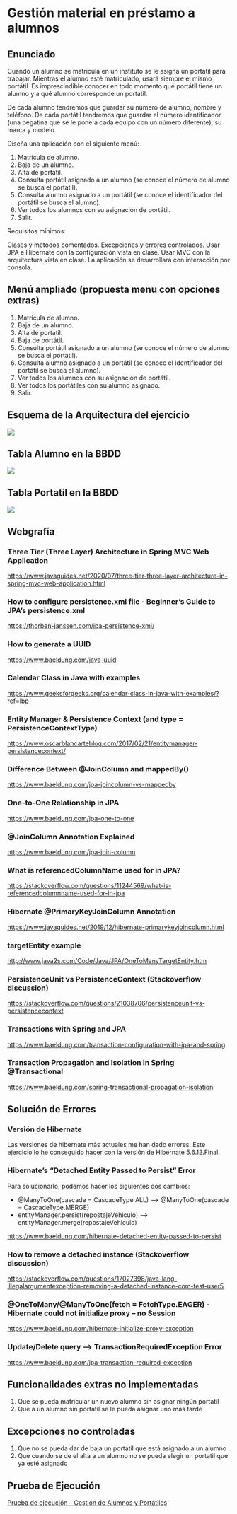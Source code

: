 # Gestión material en préstamo a alumnos



## Enunciado

Cuando un alumno se matricula en un instituto se le asigna un portátil para trabajar. Mientras el alumno esté matriculado, usará siempre el mismo portátil. 
Es imprescindible conocer en todo momento qué portátil tiene un alumno y a qué alumno corresponde un portátil.

De cada alumno tendremos que guardar su número de alumno, nombre y teléfono. De cada portátil tendremos que guardar el número identificador (una pegatina que se le pone a cada equipo con un número diferente), su marca y modelo.

Diseña una aplicación con el siguiente menú:

1. Matrícula de alumno. 
2. Baja de un alumno.
3. Alta de portátil.
4. Consulta portátil asignado a un alumno (se conoce el número de alumno se busca el portátil).
5. Consulta alumno asignado a un portátil (se conoce el identificador del portátil se busca el alumno).
6. Ver todos los alumnos con su asignación de portátil.
0. Salir.

Requisitos mínimos:

Clases y métodos comentados. 
Excepciones y errores controlados.
Usar JPA e Hibernate con la configuración vista en clase.
Usar MVC con la arquitectura vista en clase.
La aplicación se desarrollará con interacción por consola.

## Menú ampliado (propuesta menu con opciones extras)

1. Matrícula de alumno. 
2. Baja de un alumno.
3. Alta de portatil.
4. Baja de portátil.
5. Consulta portátil asignado a un alumno (se conoce el número de alumno se busca el portátil).
6. Consulta alumno asignado a un portátil (se conoce el identificador del portátil se busca el alumno).
7. Ver todos los alumnos con su asignación de portátil.
8. Ver todos los portátiles con su alumno asignado.
0. Salir.

## Esquema de la Arquitectura del ejercicio

![](./img/Esquema-Arquitectura-GestionGasolinera.jpg)

## Tabla Alumno en la BBDD

![](./img/tabla-alumno.png)

## Tabla Portatil en la BBDD

![](./img/tabla-portatil.png)

## Webgrafía

### Three Tier (Three Layer) Architecture in Spring MVC Web Application

https://www.javaguides.net/2020/07/three-tier-three-layer-architecture-in-spring-mvc-web-application.html

### How to configure persistence.xml file - Beginner’s Guide to JPA’s persistence.xml

https://thorben-janssen.com/jpa-persistence-xml/

### How to generate a UUID

https://www.baeldung.com/java-uuid

### Calendar Class in Java with examples

https://www.geeksforgeeks.org/calendar-class-in-java-with-examples/?ref=lbp

### Entity Manager & Persistence Context (and type = PersistenceContextType)

https://www.oscarblancarteblog.com/2017/02/21/entitymanager-persistencecontext/

### Difference Between @JoinColumn and mappedBy()

https://www.baeldung.com/jpa-joincolumn-vs-mappedby

### One-to-One Relationship in JPA

https://www.baeldung.com/jpa-one-to-one

### @JoinColumn Annotation Explained 

https://www.baeldung.com/jpa-join-column

### What is referencedColumnName used for in JPA? 

https://stackoverflow.com/questions/11244569/what-is-referencedcolumnname-used-for-in-jpa

### Hibernate @PrimaryKeyJoinColumn Annotation

https://www.javaguides.net/2019/12/hibernate-primarykeyjoincolumn.html

### targetEntity example

http://www.java2s.com/Code/Java/JPA/OneToManyTargetEntity.htm

### PersistenceUnit vs PersistenceContext (Stackoverflow discussion)

https://stackoverflow.com/questions/21038706/persistenceunit-vs-persistencecontext

### Transactions with Spring and JPA

https://www.baeldung.com/transaction-configuration-with-jpa-and-spring

### Transaction Propagation and Isolation in Spring @Transactional

https://www.baeldung.com/spring-transactional-propagation-isolation

## Solución de Errores

### Versión de Hibernate

Las versiones de hibernate más actuales me han dado errores.
Este ejercicio lo he conseguido hacer con la versión de Hibernate 5.6.12.Final.

### Hibernate’s “Detached Entity Passed to Persist” Error

Para solucionarlo, podemos hacer los siguientes dos cambios:

- @ManyToOne(cascade = CascadeType.ALL)	   -->	@ManyToOne(cascade = CascadeType.MERGE)
- entityManager.persist(repostajeVehiculo) -->  entityManager.merge(repostajeVehiculo)
  
https://www.baeldung.com/hibernate-detached-entity-passed-to-persist

### How to remove a detached instance (Stackoverflow discussion)

https://stackoverflow.com/questions/17027398/java-lang-illegalargumentexception-removing-a-detached-instance-com-test-user5

### @OneToMany/@ManyToOne(fetch = FetchType.EAGER) - Hibernate could not initialize proxy – no Session

https://www.baeldung.com/hibernate-initialize-proxy-exception

### Update/Delete query --> TransactionRequiredException Error

https://www.baeldung.com/jpa-transaction-required-exception

## Funcionalidades extras no implementadas

1. Que se pueda matricular un nuevo alumno sin asignar ningún portatil
2. Que a un alumno sin portatil se le pueda asignar uno más tarde

## Excepciones no controladas

1. Que no se pueda dar de baja un portátil que está asignado a un alumno
2. Que cuando se de el alta a un alumno no se pueda elegir un portatil que ya esté asignado

## Prueba de Ejecución

[Prueba de ejecución - Gestión de Alumnos y Portátiles](https://user-images.githubusercontent.com/91122596/215562527-4dd6c3e5-e8b5-4bc4-8cf3-eff66453ab3f.mp4)